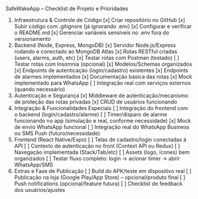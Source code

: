 SafeWakeApp – Checklist de Projeto e Prioridades

1. Infraestrutura & Controle de Código
[x] Criar repositório no GitHub
[x] Subir código com .gitignore (já ignorando .env)
[x] Configurar e verificar o README.md
[x] Gerenciar variáveis sensíveis no .env fora do versionamento
2. Backend (Node, Express, MongoDB)
[x] Servidor Node.js/Express rodando e conectado ao MongoDB Atlas
[x] Rotas RESTful criadas (users, alarms, auth, etc)
[x] Testar rotas com Postman (testado)
[ ] Testar rotas com Insomnia (opcional)
[x] Modelos/Schemas organizados
[x] Endpoints de autenticação (login/cadastro) existentes
[x] Endpoints de alarmes implementados
[x] Documentação básica das rotas
[x] Mock implementado para WhatsApp
[ ] Integração real com serviços externos (quando necessário)
3. Autenticação e Segurança
[x] Middleware de autenticação/mecanismo de proteção das rotas privadas
[x] CRUD de usuários funcionando
4. Integração & Funcionalidades Especiais
[ ] Integração do frontend com o backend (login/cadastro/alarme)
[ ] Timer/disparo de alarme funcionando no app (simulação e real, conforme necessidade)
[x] Mock de envio WhatsApp funcional
[ ] Integração real do WhatsApp Business ou SMS Push (futuro/necessidade)
5. Frontend (React Native/Expo)
[ ] Telas de cadastro/login conectadas à API
[ ] Contexto de autenticação no front (Context API ou Redux)
[ ] Navegação implementada (Stack/Tab/etc)
[ ] Assets (logo, ícones) bem organizados
[ ] Testar fluxo completo: login → acionar timer → abrir WhatsApp/SMS
6. Extras e Fase de Publicação
[ ] Build do APK/teste em dispositivo real
[ ] Publicação na loja (Google Play/App Store) – opcional/produto final
[ ] Push notifications (opcional/feature futura)
[ ] Checklist de feedback dos usuários/ajustes
